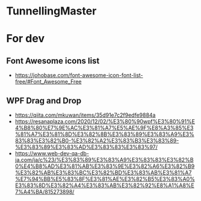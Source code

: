 # TunnellingMaster

# For dev
## Font Awesome icons list
- https://johobase.com/font-awesome-icon-font-list-free/#Font_Awesome_Free
## WPF Drag and Drop
- https://qiita.com/mkuwan/items/35d91e7c2f9edfe9884a
- https://resanaplaza.com/2020/12/02/%E3%80%90wpf%E3%80%91%E4%B8%80%E7%9E%AC%E3%81%A7%E5%AE%9F%E8%A3%85%E3%81%A7%E3%81%8D%E3%82%8B%E3%83%89%E3%83%A9%E3%83%83%E3%82%B0-%E3%82%A2%E3%83%B3%E3%83%89-%E3%83%89%E3%83%AD%E3%83%83%E3%83%97/
- https://www.web-dev-qa-db-ja.com/ja/c%23/%E3%83%89%E3%83%A9%E3%83%83%E3%82%B0%E4%B8%AD%E3%81%AB%E3%83%9E%E3%82%A6%E3%82%B9%E3%82%AB%E3%83%BC%E3%82%BD%E3%83%AB%E3%81%A7%E7%94%BB%E5%83%8F%E3%81%AE%E3%82%B5%E3%83%A0%E3%83%8D%E3%82%A4%E3%83%AB%E3%82%92%E8%A1%A8%E7%A4%BA/815273898/
